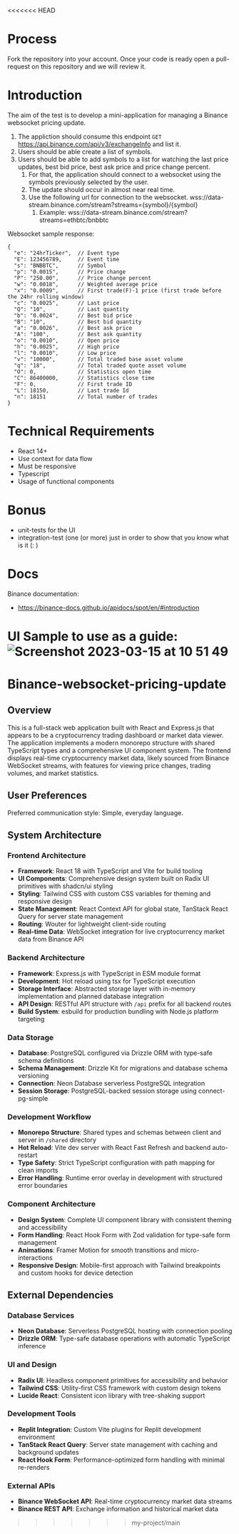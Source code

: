 <<<<<<< HEAD
# Process

Fork the repository into your account. Once your code is ready open a pull-request on this repository and we will review it.

# Introduction

The aim of the test is to develop a mini-application for managing a Binance websocket pricing update.

1. The appliction should consume this endpoint `GET` https://api.binance.com/api/v3/exchangeInfo and list it. 
2. Users should be able create a list of symbols.
3. Users should be able to add symbols to a list for watching the last price updates, best bid price, best ask price and price change percent.
   1. For that, the application should connect to a websocket using the symbols previously selected by the user.
   2. The update should occur in almost near real time.
   3. Use the following url for connection to the websocket. wss://data-stream.binance.com/stream?streams={symbol}/{symbol}
      1. Example: wss://data-stream.binance.com/stream?streams=ethbtc/bnbbtc

Websocket sample response:
```
{
  "e": "24hrTicker",  // Event type
  "E": 123456789,     // Event time
  "s": "BNBBTC",      // Symbol
  "p": "0.0015",      // Price change
  "P": "250.00",      // Price change percent
  "w": "0.0018",      // Weighted average price
  "x": "0.0009",      // First trade(F)-1 price (first trade before the 24hr rolling window)
  "c": "0.0025",      // Last price
  "Q": "10",          // Last quantity
  "b": "0.0024",      // Best bid price
  "B": "10",          // Best bid quantity
  "a": "0.0026",      // Best ask price
  "A": "100",         // Best ask quantity
  "o": "0.0010",      // Open price
  "h": "0.0025",      // High price
  "l": "0.0010",      // Low price
  "v": "10000",       // Total traded base asset volume
  "q": "18",          // Total traded quote asset volume
  "O": 0,             // Statistics open time
  "C": 86400000,      // Statistics close time
  "F": 0,             // First trade ID
  "L": 18150,         // Last trade Id
  "n": 18151          // Total number of trades
}
````

# Technical Requirements

- React 14+
- Use context for data flow
- Must be responsive
- Typescript
- Usage of functional components

# Bonus
- unit-tests for the UI
- integration-test (one (or more) just in order to show that you know what is it (: )

# Docs
  
Binance documentation:
- https://binance-docs.github.io/apidocs/spot/en/#introduction

UI Sample to use as a guide:
![Screenshot 2023-03-15 at 10 51 49](https://user-images.githubusercontent.com/20883536/225329370-30ff8f83-7493-4b91-9ae1-561b6fe6bda3.png)
=======
# Binance-websocket-pricing-update

## Overview

This is a full-stack web application built with React and Express.js that appears to be a cryptocurrency trading dashboard or market data viewer. The application implements a modern monorepo structure with shared TypeScript types and a comprehensive UI component system. The frontend displays real-time cryptocurrency market data, likely sourced from Binance WebSocket streams, with features for viewing price changes, trading volumes, and market statistics.

## User Preferences

Preferred communication style: Simple, everyday language.

## System Architecture

### Frontend Architecture

- **Framework**: React 18 with TypeScript and Vite for build tooling
- **UI Components**: Comprehensive design system built on Radix UI primitives with shadcn/ui styling
- **Styling**: Tailwind CSS with custom CSS variables for theming and responsive design
- **State Management**: React Context API for global state, TanStack React Query for server state management
- **Routing**: Wouter for lightweight client-side routing
- **Real-time Data**: WebSocket integration for live cryptocurrency market data from Binance API

### Backend Architecture  

- **Framework**: Express.js with TypeScript in ESM module format
- **Development**: Hot reload using tsx for TypeScript execution
- **Storage Interface**: Abstracted storage layer with in-memory implementation and planned database integration
- **API Design**: RESTful API structure with `/api` prefix for all backend routes
- **Build System**: esbuild for production bundling with Node.js platform targeting

### Data Storage

- **Database**: PostgreSQL configured via Drizzle ORM with type-safe schema definitions
- **Schema Management**: Drizzle Kit for migrations and database schema versioning
- **Connection**: Neon Database serverless PostgreSQL integration
- **Session Storage**: PostgreSQL-backed session storage using connect-pg-simple

### Development Workflow

- **Monorepo Structure**: Shared types and schemas between client and server in `/shared` directory
- **Hot Reload**: Vite dev server with React Fast Refresh and backend auto-restart
- **Type Safety**: Strict TypeScript configuration with path mapping for clean imports
- **Error Handling**: Runtime error overlay in development with structured error boundaries

### Component Architecture

- **Design System**: Complete UI component library with consistent theming and accessibility
- **Form Handling**: React Hook Form with Zod validation for type-safe form management
- **Animations**: Framer Motion for smooth transitions and micro-interactions
- **Responsive Design**: Mobile-first approach with Tailwind breakpoints and custom hooks for device detection

## External Dependencies

### Database Services

- **Neon Database**: Serverless PostgreSQL hosting with connection pooling
- **Drizzle ORM**: Type-safe database operations with automatic TypeScript inference

### UI and Design

- **Radix UI**: Headless component primitives for accessibility and behavior
- **Tailwind CSS**: Utility-first CSS framework with custom design tokens
- **Lucide React**: Consistent icon library with tree-shaking support

### Development Tools

- **Replit Integration**: Custom Vite plugins for Replit development environment
- **TanStack React Query**: Server state management with caching and background updates
- **React Hook Form**: Performance-optimized form handling with minimal re-renders

### External APIs

- **Binance WebSocket API**: Real-time cryptocurrency market data streams
- **Binance REST API**: Exchange information and historical market data
>>>>>>> my-project/main
